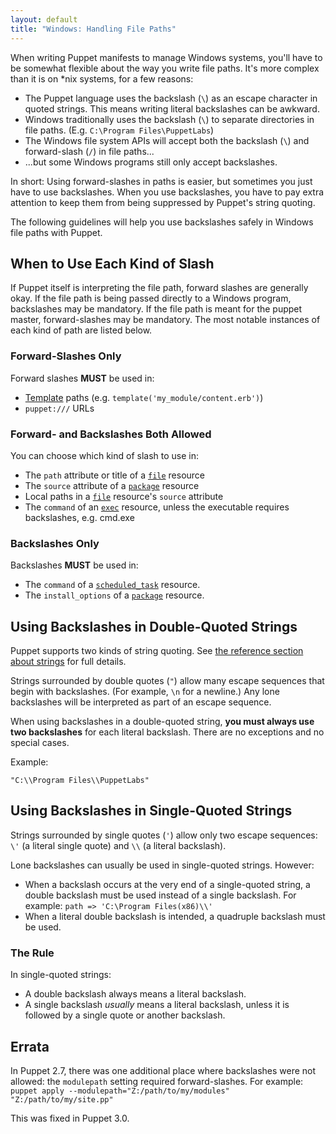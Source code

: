 ```yaml
---
layout: default
title: "Windows: Handling File Paths"
---
```


[template]: /guides/templating.html
[scheduledtask]: /references/latest/type.html#scheduledtask
[exec]: /references/latest/type.html#exec
[package]: /references/latest/type.html#package
[file]: /references/latest/type.html#file

When writing Puppet manifests to manage Windows systems, you'll have to be somewhat flexible about the way you write file paths. It's more complex than it is on \*nix systems, for a few reasons:

* The Puppet language uses the backslash (`\`) as an escape character in quoted strings. This means writing literal backslashes can be awkward.
* Windows traditionally uses the backslash (`\`) to separate directories in file paths. (E.g. `C:\Program Files\PuppetLabs`)
* The Windows file system APIs will accept both the backslash (`\`) and forward-slash (`/`) in file paths...
* ...but some Windows programs still only accept backslashes.

In short: Using forward-slashes in paths is easier, but sometimes you just have to use backslashes. When you use backslashes, you have to pay extra attention to keep them from being suppressed by Puppet's string quoting.

The following guidelines will help you use backslashes safely in Windows file paths with Puppet.

## When to Use Each Kind of Slash

If Puppet itself is interpreting the file path, forward slashes are generally okay. If the file path is being passed directly to a Windows program, backslashes may be mandatory. If the file path is meant for the puppet master, forward-slashes may be mandatory. The most notable instances of each kind of path are listed below.

### Forward-Slashes Only

Forward slashes **MUST** be used in:

* [Template][] paths (e.g. `template('my_module/content.erb')`)
* `puppet:///` URLs

### Forward- and Backslashes Both Allowed

You can choose which kind of slash to use in:

* The `path` attribute or title of a [`file`][file] resource
* The `source` attribute of a [`package`][package] resource
* Local paths in a [`file`][file] resource's `source` attribute
* The `command` of an [`exec`][exec] resource, unless the executable requires backslashes, e.g. cmd.exe

### Backslashes Only

Backslashes **MUST** be used in:

* The `command` of a [`scheduled_task`][scheduledtask] resource.
* The `install_options` of a [`package`][package] resource.



## Using Backslashes in Double-Quoted Strings

Puppet supports two kinds of string quoting. See [the reference section about strings](/puppet/latest/reference/lang_datatypes.html#strings) for full details.

Strings surrounded by double quotes (`"`) allow many escape sequences that begin with backslashes. (For example, `\n` for a newline.) Any lone backslashes will be interpreted as part of an escape sequence.

When using backslashes in a double-quoted string, **you must always use two backslashes** for each literal backslash. There are no exceptions and no special cases.

Example:

    "C:\\Program Files\\PuppetLabs"

## Using Backslashes in Single-Quoted Strings

Strings surrounded by single quotes (`'`) allow only two escape sequences: `\'` (a literal single quote) and `\\` (a literal backslash).

Lone backslashes can usually be used in single-quoted strings. However:

* When a backslash occurs at the very end of a single-quoted string, a double backslash must be used instead of a single backslash. For example: `path => 'C:\Program Files(x86)\\'`
* When a literal double backslash is intended, a quadruple backslash must be used.

### The Rule

In single-quoted strings:

* A double backslash always means a literal backslash.
* A single backslash _usually_ means a literal backslash, unless it is followed by a single quote or another backslash.


## Errata

In Puppet 2.7, there was one additional place where backslashes were not allowed: the `modulepath` setting required forward-slashes. For example: `puppet apply --modulepath="Z:/path/to/my/modules" "Z:/path/to/my/site.pp"`

This was fixed in Puppet 3.0.
